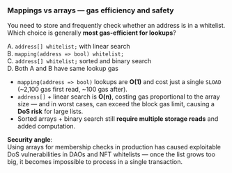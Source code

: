 ### Mappings vs arrays — gas efficiency and safety
You need to store and frequently check whether an address is in a whitelist. Which choice is generally **most gas-efficient for lookups**?

A. `address[] whitelist;` with linear search  
B. `mapping(address => bool) whitelist;`  
C. `address[] whitelist;` sorted and binary search  
D. Both A and B have same lookup gas  

- `mapping(address => bool)` lookups are **O(1)** and cost just a single `SLOAD` (~2,100 gas first read, ~100 gas after).
- `address[]` + linear search is **O(n)**, costing gas proportional to the array size — and in worst cases, can exceed the block gas limit, causing a **DoS risk** for large lists.
- Sorted arrays + binary search still **require multiple storage reads** and added computation.

**Security angle**:  
Using arrays for membership checks in production has caused exploitable DoS vulnerabilities in DAOs and NFT whitelists — once the list grows too big, it becomes impossible to process in a single transaction.